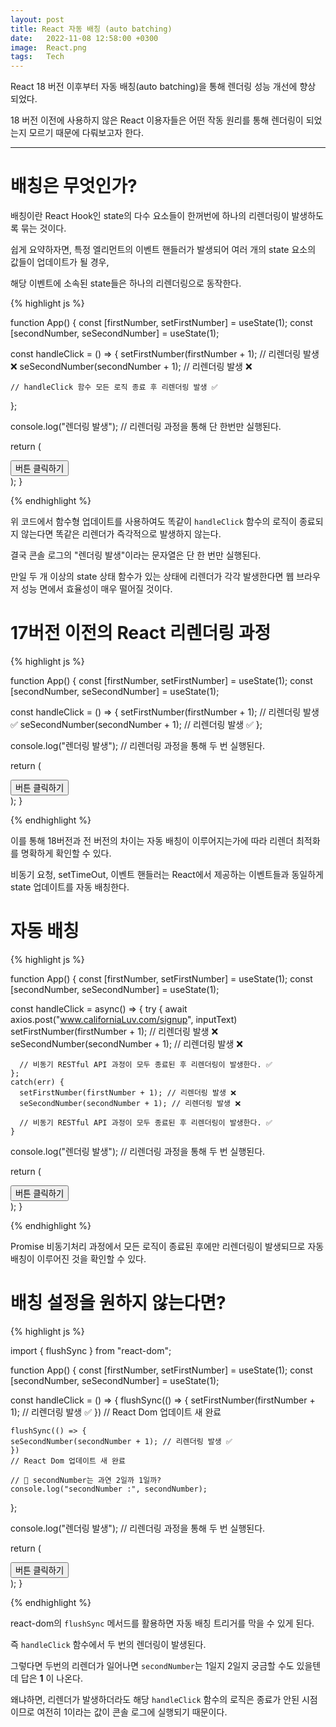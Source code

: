 ```yaml
---
layout: post
title: React 자동 배칭 (auto batching)
date:   2022-11-08 12:58:00 +0300
image:  React.png
tags:   Tech
---
```


React 18 버전 이후부터 자동 배칭(auto batching)을 통해 렌더링 성능 개선에 향상 되었다.

18 버전 이전에 사용하지 않은 React 이용자들은 어떤 작동 원리를 통해 렌더링이 되었는지 모르기 때문에 다뤄보고자 한다. 

---

# 배칭은 무엇인가?

배칭이란 React Hook인 state의 다수 요소들이 한꺼번에 하나의 리렌더링이 발생하도록 묶는 것이다.

쉽게 요약하자면, 특정 엘리먼트의 이벤트 핸들러가 발생되어 여러 개의 state 요소의 값들이 업데이트가 될 경우, 

해당 이벤트에 소속된 state들은 하나의 리렌더링으로 동작한다.

{% highlight js %}

function App() {
  const [firstNumber, setFirstNumber] = useState(1);
  const [secondNumber, seSecondNumber] = useState(1);

  const handleClick = () => {
    setFirstNumber(firstNumber + 1); // 리렌더링 발생 ❌
    seSecondNumber(secondNumber + 1); // 리렌더링 발생 ❌
    
    // handleClick 함수 모든 로직 종료 후 리렌더링 발생 ✅
  };
  
  console.log("렌더링 발생"); // 리렌더링 과정을 통해 단 한번만 실행된다.

  return (
    <div className="page">
      <button onClick={handleClick}>버튼 클릭하기</button>
    </div>
  );
}

{% endhighlight %}

위 코드에서 함수형 업데이트를 사용하여도 똑같이 ```handleClick``` 함수의 로직이 종료되지 않는다면 똑같은 리렌더가 즉각적으로 발생하지 않는다.

결국 콘솔 로그의 "렌더링 발생"이라는 문자열은 단 한 번만 실행된다.

만일 두 개 이상의 state 상태 함수가 있는 상태에 리렌더가 각각 발생한다면 웹 브라우저 성능 면에서 효율성이 매우 떨어질 것이다.

# 17버전 이전의 React 리렌더링 과정

{% highlight js %}

function App() {
  const [firstNumber, setFirstNumber] = useState(1);
  const [secondNumber, seSecondNumber] = useState(1);

  const handleClick = () => {
    setFirstNumber(firstNumber + 1); // 리렌더링 발생 ✅
    seSecondNumber(secondNumber + 1); // 리렌더링 발생 ✅
  };
  
  console.log("렌더링 발생"); // 리렌더링 과정을 통해 두 번 실행된다.

  return (
    <div className="page">
      <button onClick={handleClick}>버튼 클릭하기</button>
    </div>
  );
}

{% endhighlight %}

이를 통해 18버전과 전 버전의 차이는 자동 배칭이 이루어지는가에 따라 리렌더 최적화를 명확하게 확인할 수 있다.

비동기 요청, setTimeOut, 이벤트 핸들러는 React에서 제공하는 이벤트들과 동일하게 state 업데이트를 자동 배칭한다.

# 자동 배칭

{% highlight js %}

function App() {
  const [firstNumber, setFirstNumber] = useState(1);
  const [secondNumber, seSecondNumber] = useState(1);

  const handleClick = async() => {
    try {
      await axios.post("www.californiaLuv.com/signup", inputText)
      setFirstNumber(firstNumber + 1); // 리렌더링 발생 ❌
      seSecondNumber(secondNumber + 1); // 리렌더링 발생 ❌
      
      // 비동기 RESTful API 과정이 모두 종료된 후 리렌더링이 발생한다. ✅
    };
    catch(err) {
      setFirstNumber(firstNumber + 1); // 리렌더링 발생 ❌
      seSecondNumber(secondNumber + 1); // 리렌더링 발생 ❌
      
      // 비동기 RESTful API 과정이 모두 종료된 후 리렌더링이 발생한다. ✅
    }
  
  console.log("렌더링 발생"); // 리렌더링 과정을 통해 두 번 실행된다.

  return (
    <div className="page">
      <button onClick={handleClick}>버튼 클릭하기</button>
    </div>
  );
}

{% endhighlight %}

Promise 비동기처리 과정에서 모든 로직이 종료된 후에만 리렌더링이 발생되므로 자동 배칭이 이루어진 것을 확인할 수 있다.


# 배칭 설정을 원하지 않는다면?

{% highlight js %}

import { flushSync } from "react-dom"; 

function App() {
  const [firstNumber, setFirstNumber] = useState(1);
  const [secondNumber, seSecondNumber] = useState(1);

  const handleClick = () => {
    flushSync(() => {
      setFirstNumber(firstNumber + 1); // 리렌더링 발생 ✅
    })
    // React Dom 업데이트 새 완료
    
    flushSync(() => {
    seSecondNumber(secondNumber + 1); // 리렌더링 발생 ✅
    })
    // React Dom 업데이트 새 완료
    
    // 🤔 secondNumber는 과연 2일까 1일까?
    console.log("secondNumber :", secondNumber);
  };
  
  console.log("렌더링 발생"); // 리렌더링 과정을 통해 두 번 실행된다.

  return (
    <div className="page">
      <button onClick={handleClick}>버튼 클릭하기</button>
    </div>
  );
}

{% endhighlight %}

react-dom의 ```flushSync``` 메서드를 활용하면 자동 배칭 트리거를 막을 수 있게 된다.

즉 ```handleClick``` 함수에서 두 번의 렌더링이 발생된다.

그렇다면 두번의 리렌더가 일어나면 ```secondNumber```는 1일지 2일지 궁금할 수도 있을텐데 답은 __1__ 이 나온다.

왜냐하면, 리렌더가 발생하더라도 해당 ```handleClick``` 함수의 로직은 종료가 안된 시점이므로 여전히 1이라는 값이 콘솔 로그에 실행되기 때문이다.


